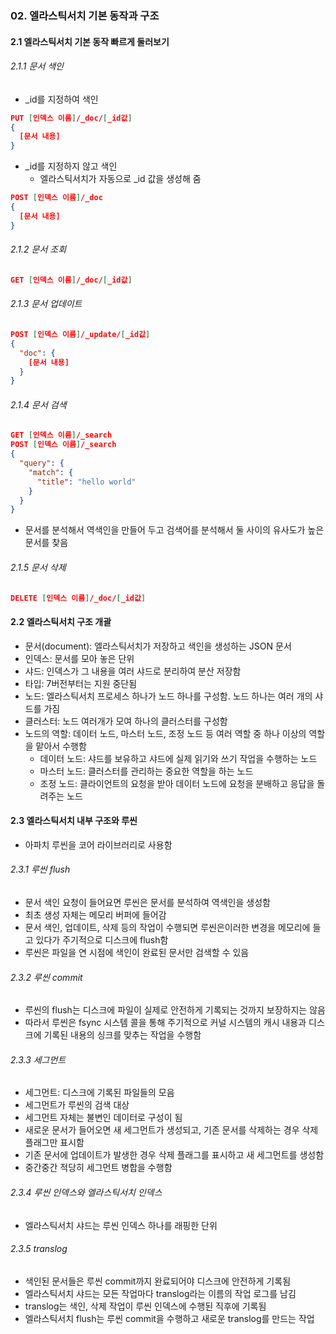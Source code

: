 ### 02. 엘라스틱서치 기본 동작과 구조

#### 2.1 엘라스틱서치 기본 동작 빠르게 둘러보기
###### 2.1.1 문서 색인
- _id를 지정하여 색인
```json
PUT [인덱스 이름]/_doc/[_id값]
{
  [문서 내용]
}
```
- _id를 지정하지 않고 색인
  - 엘라스틱서치가 자동으로 _id 값을 생성해 줌 
```json
POST [인덱스 이름]/_doc
{
  [문서 내용]
}
```
###### 2.1.2 문서 조회
```json
GET [인덱스 이름]/_doc/[_id값]
```
###### 2.1.3 문서 업데이트
```json
POST [인덱스 이름]/_update/[_id값]
{
  "doc": {
    [문서 내용]
  }
}
```
###### 2.1.4 문서 검색
```json
GET [인덱스 이름]/_search
POST [인덱스 이름]/_search
{
  "query": {
    "match": {
      "title": "hello world"
    }
  }
}
```
- 문서를 분석해서 역색인을 만들어 두고 검색어를 분석해서 둘 사이의 유사도가 높은 문서를 찾음
###### 2.1.5 문서 삭제
```json
DELETE [인덱스 이름]/_doc/[_id값]
```

#### 2.2 엘라스틱서치 구조 개괄
- 문서(document): 엘라스틱서치가 저장하고 색인을 생성하는 JSON 문서
- 인덱스: 문서를 모아 놓은 단위 
- 샤드: 인덱스가 그 내용을 여러 샤드로 분리하여 분산 저장함 
- 타입: 7버전부터는 지원 중단됨 
- 노드: 엘라스틱서치 프로세스 하나가 노드 하나를 구성함. 노드 하나는 여러 개의 샤드를 가짐 
- 클러스터: 노드 여러개가 모여 하나의 클러스터를 구성함
- 노드의 역할: 데이터 노드, 마스터 노드, 조정 노드 등 여러 역할 중 하나 이상의 역할을 맡아서 수행함
  - 데이터 노드: 샤드를 보유하고 샤드에 실제 읽기와 쓰기 작업을 수행하는 노드
  - 마스터 노드: 클러스터를 관리하는 중요한 역할을 하는 노드
  - 조정 노드: 클라이언트의 요청을 받아 데이터 노드에 요청을 분배하고 응답을 돌려주는 노드 
  
#### 2.3 엘라스틱서치 내부 구조와 루씬 
- 아파치 루씬을 코어 라이브러리로 사용함
###### 2.3.1 루씬 flush
- 문서 색인 요청이 들어요면 루씬은 문서를 분석하여 역색인을 생성함
- 최초 생성 자체는 메모리 버퍼에 들어감 
- 문서 색인, 업데이트, 삭제 등의 작업이 수행되면 루씬은이러한 변경을 메모리에 들고 있다가 주기적으로 디스크에 flush함
- 루씬은 파일을 연 시점에 색인이 완료된 문서만 검색할 수 있음
###### 2.3.2 루씬 commit
- 루씬의 flush는 디스크에 파일이 실제로 안전하게 기록되는 것까지 보장하지는 않음
- 따라서 루씬은 fsync 시스템 콜을 통해 주기적으로 커널 시스템의 캐시 내용과 디스크에 기록된 내용의 싱크를 맞추는 작업을 수행함
###### 2.3.3 세그먼트
- 세그먼트: 디스크에 기록된 파일들의 모음
- 세그먼트가 루씬의 검색 대상 
- 세그먼트 자체는 불변인 데이터로 구성이 됨 
- 새로운 문서가 들어오면 새 세그먼트가 생성되고, 기존 문서를 삭제하는 경우 삭제 플래그만 표시함
- 기존 문서에 업데이트가 발생한 경우 삭제 플래그를 표시하고 새 세그먼트를 생성함 
- 중간중간 적당히 세그먼트 병합을 수행함 
###### 2.3.4 루씬 인덱스와 엘라스틱서치 인덱스
- 엘라스틱서치 샤드는 루씬 인덱스 하나를 래핑한 단위 
###### 2.3.5 translog
- 색인된 문서들은 루씬 commit까지 완료되어야 디스크에 안전하게 기록됨
- 엘라스틱서치 샤드는 모든 작업마다 translog라는 이름의 작업 로그를 남김 
- translog는 색인, 삭제 작업이 루씬 인덱스에 수행된 직후에 기록됨
- 엘라스틱서치 flush는 루씬 commit을 수행하고 새로운 translog를 만드는 작업